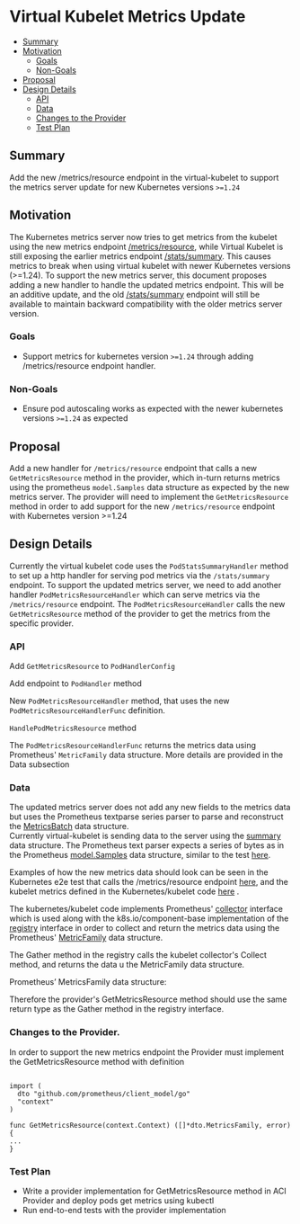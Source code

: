 #  Virtual Kubelet Metrics Update

<!-- toc -->
- [Summary](#summary)
- [Motivation](#motivation)
  - [Goals](#goals)
  - [Non-Goals](#non-goals)
- [Proposal](#proposal)
- [Design Details](#design-details)
  - [API](#api)
  - [Data](#data)
  - [Changes to the Provider](#changes-to-the-provider)
  - [Test Plan](#test-plan)
<!-- /toc -->

## Summary

Add the new /metrics/resource endpoint in the virtual-kubelet to support the metrics server update for new Kubernetes versions `>=1.24`


## Motivation

The Kubernetes metrics server now tries to get metrics from the kubelet using the new metrics endpoint [/metrics/resource](https://github.com/kubernetes-sigs/metrics-server/commit/a2d732e5cdbfd93a6ebce221e8df0e8b463eecc6#diff-6e5b914d1403a14af1cc43582a2c9af727113037a3c6a77d8729aaefba084fb5R88),
while Virtual Kubelet is still exposing the earlier metrics endpoint [/stats/summary](https://github.com/virtual-kubelet/virtual-kubelet/blob/master/node/api/server.go#L90). 
This causes metrics to break when using virtual kubelet with newer Kubernetes versions (>=1.24). 
To support the new metrics server, this document proposes adding a new handler to handle the updated metrics endpoint. 
This will be an additive update, and the old 
[/stats/summary](https://github.com/virtual-kubelet/virtual-kubelet/blob/master/node/api/server.go#L90) endpoint will still be available to maintain backward compatibility with 
the older metrics server version.


### Goals

- Support metrics for kubernetes version `>=1.24` through adding /metrics/resource endpoint handler.

### Non-Goals

- Ensure pod autoscaling works as expected with the newer kubernetes versions `>=1.24` as expected

## Proposal

Add a new handler for `/metrics/resource` endpoint that calls a new `GetMetricsResource` method in the provider,
which in-turn returns metrics using the prometheus `model.Samples` data structure as expected by the new metrics server.
The provider will need to implement the `GetMetricsResource` method in order to add support for the new `/metrics/resource` endpoint with Kubernetes version >=1.24


## Design Details
Currently the virtual kubelet code uses the `PodStatsSummaryHandler` method to set up a http handler for serving pod metrics via the `/stats/summary` endpoint. 
To support the updated metrics server, we need to add another handler `PodMetricsResourceHandler`  which can serve metrics via the `/metrics/resource` endpoint. 
The `PodMetricsResourceHandler` calls the new `GetMetricsResource` method of the provider to get the metrics from the specific provider. 

### API
Add `GetMetricsResource` to `PodHandlerConfig`

 
Add endpoint to `PodHandler` method 
 

  
New `PodMetricsResourceHandler` method, that uses the new `PodMetricsResourceHandlerFunc` definition.
 

 
 
`HandlePodMetricsResource` method

 
 
The `PodMetricsResourceHandlerFunc` returns the metrics data using Prometheus' `MetricFamily` data structure. More details are provided in the Data subsection

 
### Data

The updated metrics server does not add any new fields to the metrics data but uses the Prometheus textparse series parser to parse and reconstruct the [MetricsBatch](https://github.com/kubernetes-sigs/metrics-server/blob/83b2e01f9825849ae5f562e47aa1a4178b5d06e5/pkg/storage/types.go#L31) data structure.  
Currently virtual-kubelet is sending data to the server using the [summary](https://github.com/virtual-kubelet/virtual-kubelet/blob/be0a062aec9a5eeea3ad6fbe5aec557a235558f6/node/api/statsv1alpha1/types.go#L24) data structure. The Prometheus text parser expects a series of bytes as in the Prometheus [model.Samples](https://github.com/kubernetes/kubernetes/blob/a93eda9db305611cacd8b6ee930ab3149a08f9b0/vendor/github.com/prometheus/common/model/value.go#L184) data structure, similar to the test [here](https://github.com/prometheus/prometheus/blob/c70d85baed260f6013afd18d6cd0ffcac4339861/model/textparse/promparse_test.go#L31).
 
Examples of how the new metrics data should look can be seen in the Kubernetes e2e test that calls the /metrics/resource endpoint [here](https://github.com/kubernetes/kubernetes/blob/a93eda9db305611cacd8b6ee930ab3149a08f9b0/test/e2e_node/resource_metrics_test.go#L76), and the kubelet metrics defined in the Kubernetes/kubelet code [here](https://github.com/kubernetes/kubernetes/blob/master/pkg/kubelet/metrics/collectors/resource_metrics.go) .
 
 

 
 
 
The kubernetes/kubelet code implements Prometheus' [collector](https://github.com/kubernetes/kubernetes/blob/master/pkg/kubelet/metrics/collectors/resource_metrics.go#L88) interface which is used along with the k8s.io/component-base implementation of the [registry](https://github.com/kubernetes/component-base/blob/40d14bdbd62f9e2ea697f97d81d4abc72839901e/metrics/registry.go#L114) interface in order to collect and return the metrics data using the Prometheus' [MetricFamily](https://github.com/prometheus/client_model/blob/master/go/metrics.pb.go#L773) data structure.
 
The Gather method in the registry calls the kubelet collector's Collect method, and returns the data u the MetricFamily data structure.
 

 








Prometheus’ MetricsFamily data structure:  

Therefore the provider's GetMetricsResource method should use the same return type as the Gather method in the registry interface.
 
### Changes to the Provider.

In order to support the new metrics endpoint the Provider must implement the GetMetricsResource method with definition

```golang

import (
  dto "github.com/prometheus/client_model/go"
  "context"
)

func GetMetricsResource(context.Context) ([]*dto.MetricsFamily, error) {
...
}
```

### Test Plan

- Write a provider implementation for GetMetricsResource method in ACI Provider and deploy pods get metrics using kubectl 
- Run end-to-end tests with the provider implementation

